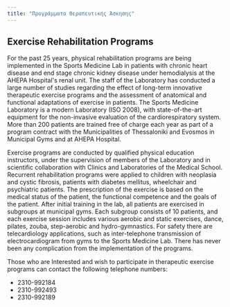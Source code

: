 ```yaml
---
title: "Προγράμματα Θεραπευτικής Άσκησης"
---
```



## Exercise Rehabilitation Programs

For the past 25 years, physical rehabilitation programs are being implemented in the Sports Medicine Lab in patients with chronic heart disease and end stage chronic kidney disease under hemodialysis at the AHEPA Hospital's renal unit. The staff of the Laboratory has conducted a large number of studies regarding the effect of long-term innovative therapeutic exercise programs and the assessment of anatomical and functional adaptations of exercise in patients. The Sports Medicine Laboratory is a modern Laboratory (ISO 2008), with state-of-the-art equipment for the non-invasive evaluation of the cardiorespiratory system. More than 200 patients are trained free of charge each year as part of a program contract with the Municipalities of Thessaloniki and Evosmos in Municipal Gyms and at AHEPA Hospital. 

Exercise programs are conducted by qualified physical education instructors, under the supervision of members of the Laboratory and in scientific collaboration with Clinics and Laboratories of the Medical School. Recurrent rehabilitation programs were applied to children with neoplasia and cystic fibrosis, patients with diabetes mellitus, wheelchair and psychiatric patients. The prescription of the exercise is based on the medical status of the patient, the functional competence and the goals of the patient. After initial training in the lab, all patients are exercised in subgroups at municipal gyms. Each subgroup consists of 10 patients, and each exercise session includes various aerobic and static exercises, dance, pilates, zouba, step-aerobic and hydro-gymnastics. For safety there are telecardiology applications, such as inter-telephone transmission of electrocardiogram from gyms to the Sports Medicine Lab. There has never been any complication from the implementation of the programs.

Those who are Interested and wish to participate in therapeutic exercise programs can contact the following telephone numbers:

- 2310-992184
- 2310-992493
- 2310-992189